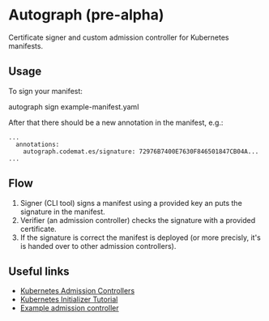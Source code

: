 # Autograph (pre-alpha)
Certificate signer and custom admission controller for Kubernetes manifests.

## Usage
To sign your manifest:

  autograph sign example-manifest.yaml
  
After that there should be a new annotation in the manifest, e.g.:

    ...
      annotations:
        autograph.codemat.es/signature: 72976B7400E7630F846501847CB04A...
    ...

## Flow

1. Signer (CLI tool) signs a manifest using a provided key an puts the signature in the manifest.
2. Verifier (an admission controller) checks the signature with a provided certificate.
3. If the signature is correct the manifest is deployed (or more precisly, it's is handed over to other admission controllers).

## Useful links

- [Kubernetes Admission Controllers](https://kubernetes.io/docs/admin/extensible-admission-controllers)
- [Kubernetes Initializer Tutorial](https://github.com/kelseyhightower/kubernetes-initializer-tutorial)
- [Example admission controller](https://github.com/caesarxuchao/example-webhook-admission-controller)
